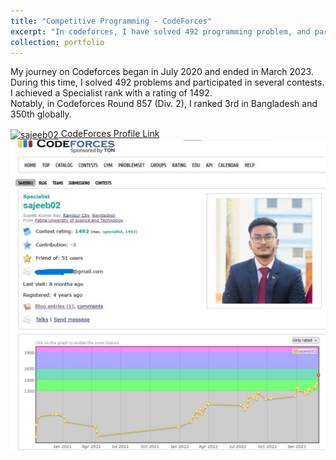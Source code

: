 ```yaml
---
title: "Competitive Programming - CodeForces"
excerpt: "In codeforces, I have solved 492 programming problem, and participated in several contests. <br/>Highest rating: 1492 (specialist) <img src='/images/CodeForces1.jpg'>"
collection: portfolio
---
```


My journey on Codeforces began in July 2020 and ended in March 2023. During this time, I solved 492 problems and participated in several contests. I achieved a Specialist rank with a rating of 1492. <br> Notably, in Codeforces Round 857 (Div. 2), I ranked 3rd in Bangladesh and 350th globally.

<a href="https://codeforces.com/profile/sajeeb02" target="blank"><img align="center" src="https://raw.githubusercontent.com/rahuldkjain/github-profile-readme-generator/master/src/images/icons/Social/codeforces.svg" alt="sajeeb02" height="30" width="40" /> CodeForces Profile Link</a> 
<img src='/images/CodeForces1.jpg'>